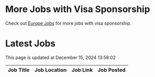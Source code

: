 # More Jobs with Visa Sponsorship

Check out [Europe Jobs](https://github.com/sureshparimi/europejobs#latest-jobs) for more jobs with visa sponsorship.

# Latest Jobs

This page is updated at December 15, 2024 13:58:02

| Job Title | Job Location | Job Link | Job Posted |
| --- | --- | --- | --- |
